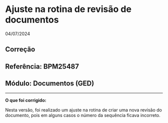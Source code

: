 # Ajuste na rotina de revisão de documentos
04/07/2024
## Correção
## Referência: BPM25487
## Módulo: Documentos (GED)
***

**O que foi corrigido:**

Nesta versão, foi realizado um ajuste na rotina de criar uma nova revisão do documento, pois em alguns casos o número da sequência ficava incorreto.